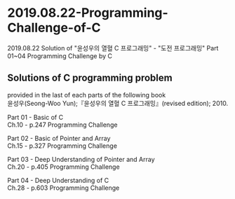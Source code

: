 # 2019.08.22-Programming-Challenge-of-C
2019.08.22 Solution of "윤성우의 열혈 C 프로그래밍" - "도전 프로그래밍" Part 01~04 Programming Challenge by C

## Solutions of C programming problem
  provided in the last of each parts of the following book\
  윤성우(Seong-Woo Yun);『윤성우의 열혈 C 프로그래밍』(revised edition); 2010.

Part 01 - Basic of C\
  Ch.10 - p.247 Programming Challenge
  
Part 02 - Basic of Pointer and Array\
  Ch.15 - p.327 Programming Challenge
  
Part 03 - Deep Understanding of Pointer and Array\
  Ch.20 - p.405 Programming Challenge
  
Part 04 - Deep Understanding of C\
  Ch.28 - p.603 Programming Challenge
